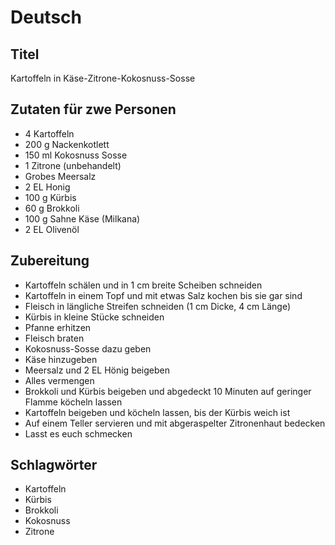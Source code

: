 # Deutsch

## Titel

Kartoffeln in Käse-Zitrone-Kokosnuss-Sosse

## Zutaten für zwe Personen

* 4 Kartoffeln
* 200 g Nackenkotlett
* 150 ml Kokosnuss Sosse
* 1 Zitrone (unbehandelt)
* Grobes Meersalz
* 2 EL Honig
* 100 g Kürbis
* 60 g Brokkoli
* 100 g Sahne Käse (Milkana)
* 2 EL Olivenöl

## Zubereitung

* Kartoffeln schälen und in 1 cm breite Scheiben schneiden
* Kartoffeln in einem Topf und mit etwas Salz kochen bis sie gar sind
* Fleisch in längliche Streifen schneiden (1 cm Dicke, 4 cm Länge)
* Kürbis in kleine Stücke schneiden
* Pfanne erhitzen
* Fleisch braten
* Kokosnuss-Sosse dazu geben
* Käse hinzugeben
* Meersalz und 2 EL Hönig beigeben
* Alles vermengen
* Brokkoli und Kürbis beigeben und abgedeckt 10 Minuten auf geringer Flamme köcheln lassen
* Kartoffeln beigeben und köcheln lassen, bis der Kürbis weich ist
* Auf einem Teller servieren und mit abgeraspelter Zitronenhaut bedecken
* Lasst es euch schmecken

## Schlagwörter

* Kartoffeln
* Kürbis
* Brokkoli
* Kokosnuss
* Zitrone
